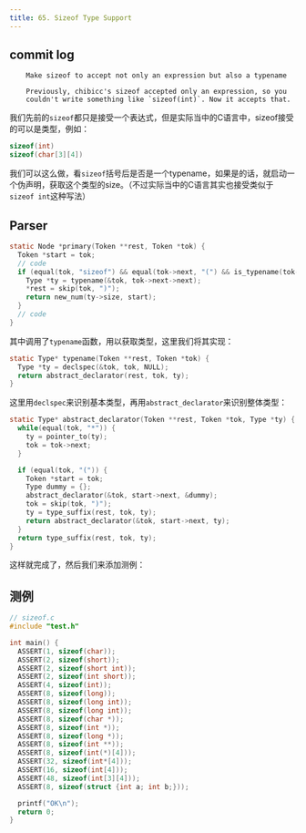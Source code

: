 ```yaml
---
title: 65. Sizeof Type Support
---
```


## commit log

```plaintext
    Make sizeof to accept not only an expression but also a typename
  
    Previously, chibicc's sizeof accepted only an expression, so you
    couldn't write something like `sizeof(int)`. Now it accepts that.
```

我们先前的`sizeof`都只是接受一个表达式，但是实际当中的C语言中，sizeof接受的可以是类型，例如：

```c
sizeof(int)
sizeof(char[3][4])
```

我们可以这么做，看`sizeof`括号后是否是一个typename，如果是的话，就启动一个伪声明，获取这个类型的size。（不过实际当中的C语言其实也接受类似于`sizeof int`这种写法）

## Parser

```c
static Node *primary(Token **rest, Token *tok) {
  Token *start = tok;
  // code
  if (equal(tok, "sizeof") && equal(tok->next, "(") && is_typename(tok->next->next)) {
    Type *ty = typename(&tok, tok->next->next);
    *rest = skip(tok, ")");
    return new_num(ty->size, start);
  }
  // code
}
```

其中调用了`typename`函数，用以获取类型，这里我们将其实现：

```c
static Type* typename(Token **rest, Token *tok) {
  Type *ty = declspec(&tok, tok, NULL);
  return abstract_declarator(rest, tok, ty);
}
```

这里用`declspec`来识别基本类型，再用`abstract_declarator`来识别整体类型：

```c
static Type* abstract_declarator(Token **rest, Token *tok, Type *ty) {
  while(equal(tok, "*")) {
    ty = pointer_to(ty);
    tok = tok->next;
  }

  if (equal(tok, "(")) {
    Token *start = tok;
    Type dummy = {};
    abstract_declarator(&tok, start->next, &dummy);
    tok = skip(tok, ")");
    ty = type_suffix(rest, tok, ty);
    return abstract_declarator(&tok, start->next, ty);
  }
  return type_suffix(rest, tok, ty);
}
```

这样就完成了，然后我们来添加测例：

## 测例

```c
// sizeof.c
#include "test.h"

int main() {
  ASSERT(1, sizeof(char));
  ASSERT(2, sizeof(short));
  ASSERT(2, sizeof(short int));
  ASSERT(2, sizeof(int short));
  ASSERT(4, sizeof(int));
  ASSERT(8, sizeof(long));
  ASSERT(8, sizeof(long int));
  ASSERT(8, sizeof(long int));
  ASSERT(8, sizeof(char *));
  ASSERT(8, sizeof(int *));
  ASSERT(8, sizeof(long *));
  ASSERT(8, sizeof(int **));
  ASSERT(8, sizeof(int(*)[4]));
  ASSERT(32, sizeof(int*[4]));
  ASSERT(16, sizeof(int[4]));
  ASSERT(48, sizeof(int[3][4]));
  ASSERT(8, sizeof(struct {int a; int b;}));

  printf("OK\n");
  return 0;
}

```
